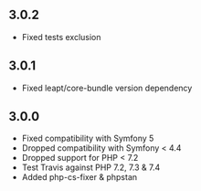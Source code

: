 3.0.2
-----

* Fixed tests exclusion

3.0.1
-----

* Fixed leapt/core-bundle version dependency

3.0.0
-----

* Fixed compatibility with Symfony 5
* Dropped compatibility with Symfony < 4.4
* Dropped support for PHP < 7.2
* Test Travis against PHP 7.2, 7.3 & 7.4
* Added php-cs-fixer & phpstan
